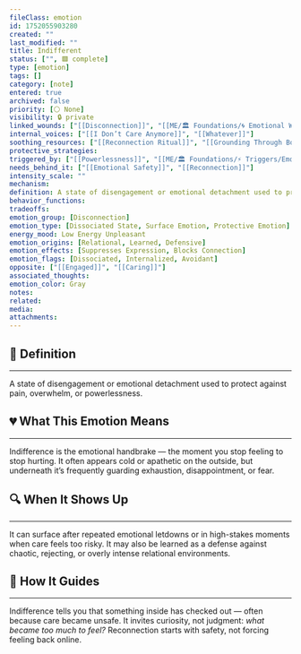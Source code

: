 ```yaml
---
fileClass: emotion
id: 1752055903280
created: ""
last_modified: ""
title: Indifferent
status: ["", 🟩 complete]
type: [emotion]
tags: []
category: [note]
entered: true
archived: false
priority: [⚪ None]
visibility: 🔒 private
linked_wounds: ["[[Disconnection]]", "[[ME/🏛️ Foundations/🌀 Emotional Wounds/Rejection]]"]
internal_voices: ["[[I Don’t Care Anymore]]", "[[Whatever]]"]
soothing_resources: ["[[Reconnection Ritual]]", "[[Grounding Through Body]]"]
protective_strategies: 
triggered_by: ["[[Powerlessness]]", "[[ME/🏛️ Foundations/⚡ Triggers/Emotional Shutdown|Emotional Shutdown]]"]
needs_behind_it: ["[[Emotional Safety]]", "[[Reconnection]]"]
intensity_scale: ""
mechanism: 
definition: A state of disengagement or emotional detachment used to protect against pain, overwhelm, or powerlessness.
behavior_functions: 
tradeoffs: 
emotion_group: [Disconnection]
emotion_type: [Dissociated State, Surface Emotion, Protective Emotion]
energy_mood: Low Energy Unpleasant
emotion_origins: [Relational, Learned, Defensive]
emotion_effects: [Suppresses Expression, Blocks Connection]
emotion_flags: [Dissociated, Internalized, Avoidant]
opposite: ["[[Engaged]]", "[[Caring]]"]
associated_thoughts: 
emotion_color: Gray
notes: 
related: 
media: 
attachments: 
---
```


## 🧾 Definition
---
A state of disengagement or emotional detachment used to protect against pain, overwhelm, or powerlessness.

## 💔 What This Emotion Means
---
Indifference is the emotional handbrake — the moment you stop feeling to stop hurting.
It often appears cold or apathetic on the outside, but underneath it’s frequently guarding exhaustion, disappointment, or fear.

## 🔍 When It Shows Up
---
It can surface after repeated emotional letdowns or in high-stakes moments when care feels too risky.
It may also be learned as a defense against chaotic, rejecting, or overly intense relational environments.

## 🧭 How It Guides
---
Indifference tells you that something inside has checked out — often because care became unsafe.
It invites curiosity, not judgment: *what became too much to feel?*
Reconnection starts with safety, not forcing feeling back online.

